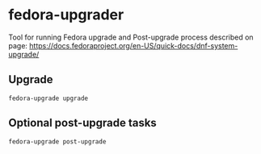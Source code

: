 # fedora-upgrader
Tool for running Fedora upgrade and Post-upgrade process described on page: https://docs.fedoraproject.org/en-US/quick-docs/dnf-system-upgrade/

## Upgrade
``` fedora-upgrade upgrade ```

## Optional post-upgrade tasks
``` fedora-upgrade post-upgrade ```
